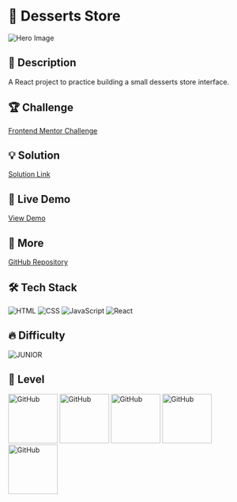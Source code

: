 # 📁 Desserts Store

![Hero Image](https://res.cloudinary.com/dz209s6jk/image/upload/v1720604598/Challenges/icnpqquxdp6kgnzm0vyp.jpg)

## 🌟 Description

A React project to practice building a small desserts store interface.

## 🏆 Challenge

[Frontend Mentor Challenge](https://www.frontendmentor.io/challenges/desserts-store)

## 💡 Solution

[Solution Link](https://www.frontendmentor.io/solutions/desserts-store-using-react-SAhKHG9HGE)

## 🚀 Live Demo

[View Demo](https://younes-alhyan.github.io/desserts-store)

## 🔎 More

[GitHub Repository](https://github.com/younes-alhyan/frontend-mentor/)

## 🛠️ Tech Stack

![HTML](https://img.shields.io/badge/HTML-E34F26?style=for-the-badge&logo=html5&logoColor=white)
![CSS](https://img.shields.io/badge/CSS-1572B6?style=for-the-badge&logo=css&logoColor=white)
![JavaScript](https://img.shields.io/badge/JavaScript-F7DF1E?style=for-the-badge&logo=javascript&logoColor=black)
![React](https://img.shields.io/badge/React-61DAFB?style=for-the-badge&logo=react&logoColor=black)

## 🔥 Difficulty

![JUNIOR](https://img.shields.io/badge/Difficulty-JUNIOR-green)

## 🏅 Level

<span>
<img src="https://img.shields.io/badge/-a?style=for-the-badge&logo=sparkpost&logoColor=red&color=0D1117" alt="GitHub" width="100"></img>
<img src="https://img.shields.io/badge/-a?style=for-the-badge&logo=sparkpost&logoColor=red&color=0D1117" alt="GitHub" width="100"></img>
<img src="https://img.shields.io/badge/-a?style=for-the-badge&logo=sparkpost&logoColor=grey&color=0D1117" alt="GitHub" width="100"></img>
<img src="https://img.shields.io/badge/-a?style=for-the-badge&logo=sparkpost&logoColor=grey&color=0D1117" alt="GitHub" width="100"></img>
<img src="https://img.shields.io/badge/-a?style=for-the-badge&logo=sparkpost&logoColor=grey&color=0D1117" alt="GitHub" width="100"></img>
</span>
